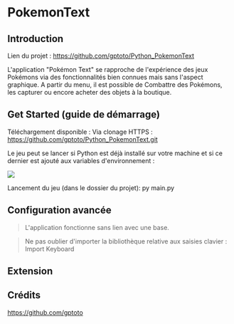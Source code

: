 # PokemonText

## Introduction

Lien du projet : https://github.com/gptoto/Python_PokemonText

L'application "Pokémon Text" se rapproche de l'expérience des jeux Pokémons via des fonctionnalités bien connues mais sans l'aspect graphique. 
A partir du menu, il est possible de Combattre des Pokémons, les capturer ou encore acheter des objets à la boutique. 

## Get Started (guide de démarrage)

Téléchargement disponible : 
	Via clonage HTTPS : https://github.com/gptoto/Python_PokemonText.git

Le jeu peut se lancer si Python est déjà installé sur votre machine et si ce dernier est ajouté aux variables d'environnement :

<img src="https://pythonfaqfr.readthedocs.io/en/latest/_images/advanced_features.png"/>

Lancement du jeu (dans le dossier du projet): 
	py main.py

## Configuration avancée

> L'application fonctionne sans lien avec une base.

> Ne pas oublier d'importer la bibliothèque relative aux saisies clavier : 
	Import Keyboard

## Extension


## Crédits

https://github.com/gptoto
